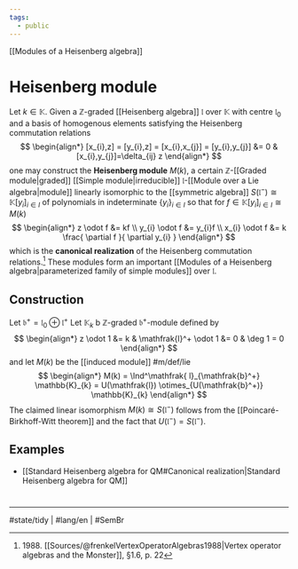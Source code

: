 ```yaml
---
tags: 
  - public
---
```

[[Modules of a Heisenberg algebra]]
# Heisenberg module

Let $k \in \mathbb{K}$.
Given a $\mathbb{Z}$-graded [[Heisenberg algebra]] $\mathfrak{l}$ over $\mathbb{K}$ with centre $\mathfrak{l}_{0}$ and a basis of homogenous elements satisfying the Heisenberg commutation relations
$$
\begin{align*}
[x_{i},z] = [y_{i},z] =  [x_{i},x_{j}] = [y_{i},y_{j}] &= 0 & [x_{i},y_{j}]=\delta_{ij} z
\end{align*}
$$
one may construct the **Heisenberg module** $M(k)$, a certain $\mathbb{Z}$-[[Graded module|graded]] [[Simple module|irreducible]] $\mathfrak{l}$-[[Module over a Lie algebra|module]] linearly isomorphic to the [[symmetric algebra]] $S(\mathfrak{l}^{-}) \cong \mathbb{K}[y_{i}]_{i \in I}$ of polynomials in indeterminate $\{ y_{i} \}_{i \in I}$ so that for $f \in \mathbb{K}[y_{i}]_{i \in I} \cong M(k)$ 
$$
\begin{align*}
z \odot  f &= kf \\
y_{i} \odot  f &= y_{i}f \\
x_{i} \odot  f &= k \frac{ \partial f }{ \partial y_{i} } 
\end{align*}
$$
which is the **canonical realization** of the Heisenberg commutation relations.[^1988] 
These modules form an important [[Modules of a Heisenberg algebra|parameterized family of simple modules]] over $\mathfrak{l}$.

  [^1988]: 1988\. [[Sources/@frenkelVertexOperatorAlgebras1988|Vertex operator algebras and the Monster]], §1.6, p. 22

## Construction

Let $\mathfrak{b}^+ = \mathfrak{l}_{0} \oplus \mathfrak{l}^+$
Let $\mathbb{K}_{k}$ b $\mathbb{Z}$-graded $\mathfrak{b}^+$-module defined by
$$
\begin{align*}
z \odot 1 &= k & \mathfrak{l}^+ \odot  1 &= 0 & \deg 1 = 0
\end{align*}
$$
and let $M(k)$ be the [[induced module]] #m/def/lie 
$$
\begin{align*}
M(k) = \Ind^\mathfrak{ l}_{\mathfrak{b}^+} \mathbb{K}_{k} = U(\mathfrak{l}) \otimes_{U(\mathfrak{b}^+)} \mathbb{K}_{k}
\end{align*}
$$
The claimed linear isomorphism $M(k) \cong S(\mathfrak{l}^{-})$ follows from the [[Poincaré-Birkhoff-Witt theorem]] and the fact that $U(\mathfrak{l}^{-}) = S(\mathfrak{l}^{-})$.

## Examples

- [[Standard Heisenberg algebra for QM#Canonical realization|Standard Heisenberg algebra for QM]]

#
---
#state/tidy | #lang/en | #SemBr
